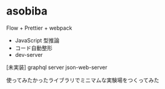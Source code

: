 # asobiba

Flow + Prettier + webpack

* JavaScript 型推論
* コード自動整形
* dev-server

[未実装]
graphql server
json-web-server


使ってみたかったライブラリでミニマムな実験場をつくってみた
